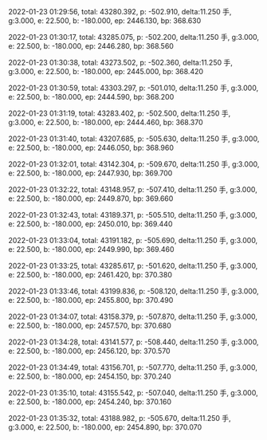 2022-01-23 01:29:56, total: 43280.392, p: -502.910, delta:11.250 手, g:3.000, e: 22.500, b: -180.000, ep: 2446.130, bp: 368.630

2022-01-23 01:30:17, total: 43285.075, p: -502.200, delta:11.250 手, g:3.000, e: 22.500, b: -180.000, ep: 2446.280, bp: 368.560

2022-01-23 01:30:38, total: 43273.502, p: -502.360, delta:11.250 手, g:3.000, e: 22.500, b: -180.000, ep: 2445.000, bp: 368.420

2022-01-23 01:30:59, total: 43303.297, p: -501.010, delta:11.250 手, g:3.000, e: 22.500, b: -180.000, ep: 2444.590, bp: 368.200

2022-01-23 01:31:19, total: 43283.402, p: -502.500, delta:11.250 手, g:3.000, e: 22.500, b: -180.000, ep: 2444.460, bp: 368.370

2022-01-23 01:31:40, total: 43207.685, p: -505.630, delta:11.250 手, g:3.000, e: 22.500, b: -180.000, ep: 2446.050, bp: 368.960

2022-01-23 01:32:01, total: 43142.304, p: -509.670, delta:11.250 手, g:3.000, e: 22.500, b: -180.000, ep: 2447.930, bp: 369.700

2022-01-23 01:32:22, total: 43148.957, p: -507.410, delta:11.250 手, g:3.000, e: 22.500, b: -180.000, ep: 2449.870, bp: 369.660

2022-01-23 01:32:43, total: 43189.371, p: -505.510, delta:11.250 手, g:3.000, e: 22.500, b: -180.000, ep: 2450.010, bp: 369.440

2022-01-23 01:33:04, total: 43191.182, p: -505.690, delta:11.250 手, g:3.000, e: 22.500, b: -180.000, ep: 2449.990, bp: 369.460

2022-01-23 01:33:25, total: 43285.617, p: -501.620, delta:11.250 手, g:3.000, e: 22.500, b: -180.000, ep: 2461.420, bp: 370.380

2022-01-23 01:33:46, total: 43199.836, p: -508.120, delta:11.250 手, g:3.000, e: 22.500, b: -180.000, ep: 2455.800, bp: 370.490

2022-01-23 01:34:07, total: 43158.379, p: -507.870, delta:11.250 手, g:3.000, e: 22.500, b: -180.000, ep: 2457.570, bp: 370.680

2022-01-23 01:34:28, total: 43141.577, p: -508.440, delta:11.250 手, g:3.000, e: 22.500, b: -180.000, ep: 2456.120, bp: 370.570

2022-01-23 01:34:49, total: 43156.701, p: -507.770, delta:11.250 手, g:3.000, e: 22.500, b: -180.000, ep: 2454.150, bp: 370.240

2022-01-23 01:35:10, total: 43155.542, p: -507.040, delta:11.250 手, g:3.000, e: 22.500, b: -180.000, ep: 2454.240, bp: 370.160

2022-01-23 01:35:32, total: 43188.982, p: -505.670, delta:11.250 手, g:3.000, e: 22.500, b: -180.000, ep: 2454.890, bp: 370.070